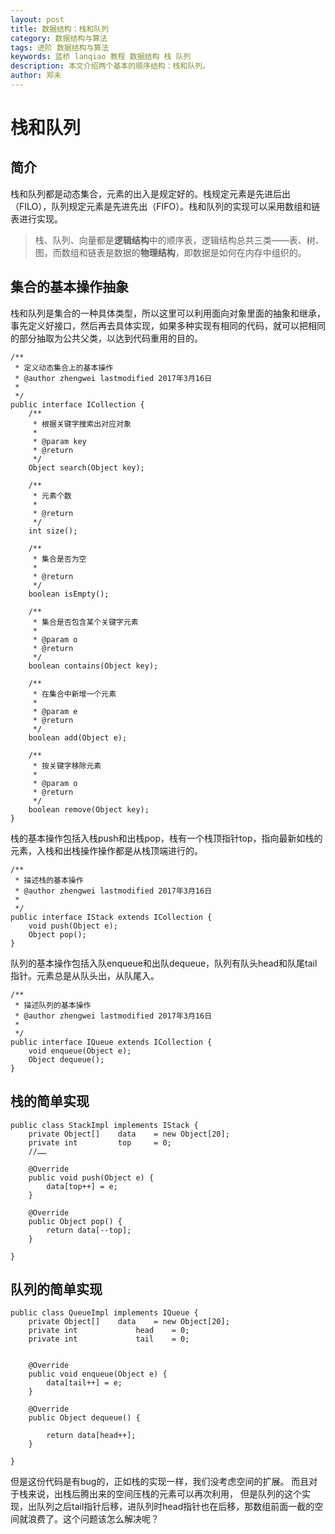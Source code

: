 ```yaml
---
layout: post
title: 数据结构：栈和队列
category: 数据结构与算法
tags: 进阶 数据结构与算法
keywords: 蓝桥 lanqiao 教程 数据结构 栈 队列
description: 本文介绍两个基本的顺序结构：栈和队列。
author: 郑未
---
```


# 栈和队列 #

## 简介 ##

栈和队列都是动态集合，元素的出入是规定好的。栈规定元素是先进后出（FILO），队列规定元素是先进先出（FIFO）。栈和队列的实现可以采用数组和链表进行实现。



> 栈、队列、向量都是**逻辑结构**中的顺序表，逻辑结构总共三类——表、树、图，而数组和链表是数据的**物理结构**，即数据是如何在内存中组织的。

## 集合的基本操作抽象 ##

栈和队列是集合的一种具体类型，所以这里可以利用面向对象里面的抽象和继承，事先定义好接口，然后再去具体实现，如果多种实现有相同的代码，就可以把相同的部分抽取为公共父类，以达到代码重用的目的。

    /**
     * 定义动态集合上的基本操作
     * @author zhengwei lastmodified 2017年3月16日
     *
     */
    public interface ICollection {
    	/**
    	 * 根据关键字搜索出对应对象
    	 * 
    	 * @param key
    	 * @return
    	 */
    	Object search(Object key);
    
    	/**
    	 * 元素个数
    	 * 
    	 * @return
    	 */
    	int size();
    
    	/**
    	 * 集合是否为空
    	 * 
    	 * @return
    	 */
    	boolean isEmpty();
    
    	/**
    	 * 集合是否包含某个关键字元素
    	 * 
    	 * @param o
    	 * @return
    	 */
    	boolean contains(Object key);
    
    	/**
    	 * 在集合中新增一个元素
    	 * 
    	 * @param e
    	 * @return
    	 */
    	boolean add(Object e);
    
    	/**
    	 * 按关键字移除元素
    	 * 
    	 * @param o
    	 * @return
    	 */
    	boolean remove(Object key);
    }

栈的基本操作包括入栈push和出栈pop，栈有一个栈顶指针top，指向最新如栈的元素，入栈和出栈操作操作都是从栈顶端进行的。

    /**
     * 描述栈的基本操作
     * @author zhengwei lastmodified 2017年3月16日
     *
     */
    public interface IStack extends ICollection {
    	void push(Object e);
    	Object pop();
    }

队列的基本操作包括入队enqueue和出队dequeue，队列有队头head和队尾tail指针。元素总是从队头出，从队尾入。

    /**
     * 描述队列的基本操作
     * @author zhengwei lastmodified 2017年3月16日
     *
     */
    public interface IQueue extends ICollection {
    	void enqueue(Object e);
    	Object dequeue();
    }

## 栈的简单实现

    public class StackImpl implements IStack {
        private Object[]    data    = new Object[20];
        private int         top     = 0;
        //……

        @Override
        public void push(Object e) {
            data[top++] = e;
        }

        @Override
        public Object pop() {
            return data[--top];
        }

    }

## 队列的简单实现

    public class QueueImpl implements IQueue {
        private Object[]    data    = new Object[20];
        private int             head    = 0;
        private int             tail    = 0;


        @Override
        public void enqueue(Object e) {
            data[tail++] = e;
        }

        @Override
        public Object dequeue() {

            return data[head++];
        }

    }

但是这份代码是有bug的，正如栈的实现一样，我们没考虑空间的扩展。
而且对于栈来说，出栈后腾出来的空间压栈的元素可以再次利用，
但是队列的这个实现，出队列之后tail指针后移，进队列时head指针也在后移，那数组前面一截的空间就浪费了。这个问题该怎么解决呢？
